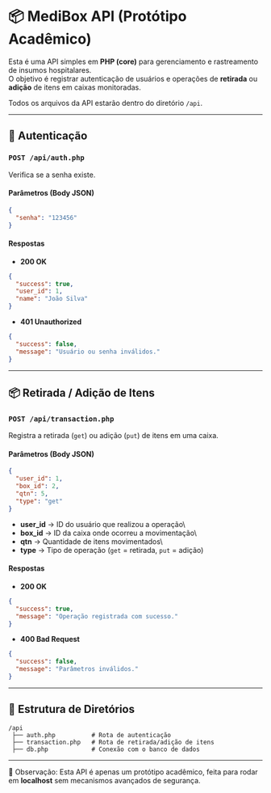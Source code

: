 # 📦 MediBox API (Protótipo Acadêmico)

Esta é uma API simples em **PHP (core)** para gerenciamento e
rastreamento de insumos hospitalares.\
O objetivo é registrar autenticação de usuários e operações de
**retirada** ou **adição** de itens em caixas monitoradas.

Todos os arquivos da API estarão dentro do diretório `/api`.

------------------------------------------------------------------------

## 🔑 Autenticação

### `POST /api/auth.php`

Verifica se a senha existe.

#### Parâmetros (Body JSON)

``` json
{
  "senha": "123456"
}
```

#### Respostas

-   **200 OK**

``` json
{
  "success": true,
  "user_id": 1,
  "name": "João Silva"
}
```

-   **401 Unauthorized**

``` json
{
  "success": false,
  "message": "Usuário ou senha inválidos."
}
```

------------------------------------------------------------------------

## 📦 Retirada / Adição de Itens

### `POST /api/transaction.php`

Registra a retirada (`get`) ou adição (`put`) de itens em uma caixa.

#### Parâmetros (Body JSON)

``` json
{
  "user_id": 1,
  "box_id": 2,
  "qtn": 5,
  "type": "get"
}
```

-   **user_id** → ID do usuário que realizou a operação\
-   **box_id** → ID da caixa onde ocorreu a movimentação\
-   **qtn** → Quantidade de itens movimentados\
-   **type** → Tipo de operação (`get` = retirada, `put` = adição)

#### Respostas

-   **200 OK**

``` json
{
  "success": true,
  "message": "Operação registrada com sucesso."
}
```

-   **400 Bad Request**

``` json
{
  "success": false,
  "message": "Parâmetros inválidos."
}
```

------------------------------------------------------------------------

## 📂 Estrutura de Diretórios

    /api
     ├── auth.php          # Rota de autenticação
     ├── transaction.php   # Rota de retirada/adição de itens
     ├── db.php            # Conexão com o banco de dados

------------------------------------------------------------------------

📌 Observação: Esta API é apenas um protótipo acadêmico, feita para
rodar em **localhost** sem mecanismos avançados de segurança.
